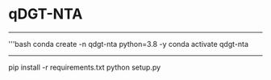 # qDGT-NTA
---
'''bash
conda create -n qdgt-nta python=3.8 -y
conda activate qdgt-nta

---

pip install -r requirements.txt
python setup.py

